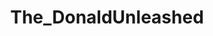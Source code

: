 ---
title: The_DonaldUnleashed
crosslinks:
- autotldr
- worldpolitics
- media
- russia
- conspiracy
- WayOfTheBern
- television
- metacanada
- Trumpeach
---